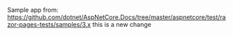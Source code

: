 Sample app from: https://github.com/dotnet/AspNetCore.Docs/tree/master/aspnetcore/test/razor-pages-tests/samples/3.x
this is a new change